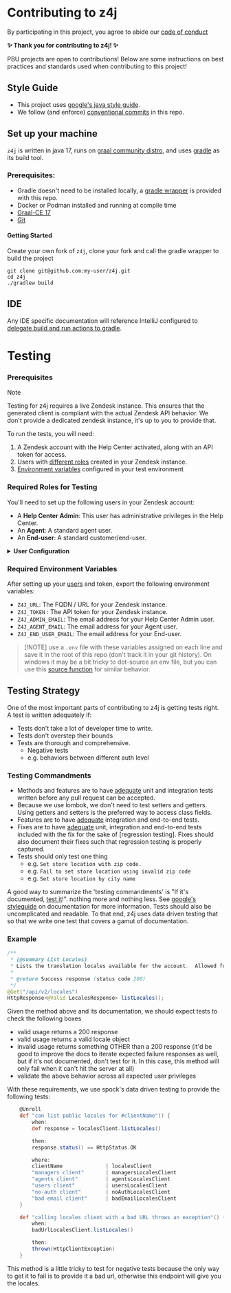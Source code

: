 # Contributing to z4j

By participating in this project, you agree to abide our
[code of conduct]


**✨ Thank you for contributing to z4j! ✨**

PBU projects are open to contributions! Below are some instructions on best practices and standards used when contributing to this project!

## Style Guide
- This project uses [google's java style guide].
- We follow (and enforce) [conventional commits] in this repo.
## Set up your machine

`z4j` is written in java 17, runs on [graal community distro], and uses [gradle] as its build tool.

### Prerequisites:
- Gradle doesn't need to be installed locally, a [gradle wrapper] is provided with this repo.
- Docker or Podman installed and running at compile time
- [Graal-CE 17]
- [Git]

#### Getting Started
Create your own fork of `z4j`, clone your fork and call the gradle wrapper to build the project

```shell
git clone git@github.com:my-user/z4j.git
cd z4j
./gradlew build
```
## IDE
Any IDE specific documentation will reference IntelliJ configured to [delegate build and run actions to gradle].

# Testing

### Prerequisites

> [!NOTE]
> Testing for z4j requires a live Zendesk instance. This ensures that the generated client is compliant with the actual
> Zendesk API behavior. We don't provide a dedicated zendesk instance, it's up to you to provide that.

To run the tests, you will need:

1. A Zendesk account with the Help Center activated, along with an API token for access.
2. Users with [different roles] created in your Zendesk instance.
3. [Environment variables] configured in your test environment

### Required Roles for Testing

You'll need to set up the following users in your Zendesk account:

* A **Help Center Admin**: This user has administrative privileges in the Help Center.
* An **Agent**: A standard agent user.
* An **End-user**: A standard customer/end-user.


<details id="user-configuration"><summary><strong>User Configuration</strong></summary>

View a user's configured role by navigating to {domain}.zendesk.com/admin/people/team/members, then selecting a user.
<table>
  <thead>
    <tr>
      <th>User Type</th>
      <th>Product</th>
      <th>Role</th>
      <th>Access</th>
    </tr>
  </thead>
  <tbody>
    <tr>
      <td rowspan="5">Admin</td>
      <td>Support</td><td><strong>Admin</strong></td><td>✅</td>
    </tr>
    <tr><td>Guide</td><td><em>Defined by Support role</em></td><td>✅</td></tr>
    <tr><td>Explore</td><td><em>Defined by Support role</em></td><td>✅</td></tr>
    <tr><td>Talk</td><td><strong>Admin</strong></td><td>✅</td></tr>
    <tr><td>Chat</td><td><strong>Admin</strong></td><td>✅</td></tr>
    <tr>
      <td rowspan="5">Agent</td>
      <td>Support</td><td><strong>Agent</strong></td><td>✅</td>
    </tr>
    <tr><td>Guide</td><td><em>Defined by Support role</em></td><td>✅</td></tr>
    <tr><td>Explore</td><td><em>Defined by Support role</em></td><td>✅</td></tr>
    <tr><td>Talk</td><td><strong>Agent</strong></td><td>✅</td></tr>
    <tr><td>Chat</td><td><strong>Agent</strong></td><td>✅</td></tr>
    <tr>
      <td rowspan="5">End-user</td>
      <td>Support</td>
      <td rowspan="5" colspan="2" >Not Applicable
    </tr>
    <tr><td>Guide</td></tr>
    <tr><td>Explore</td></tr>
    <tr><td>Talk</td></tr>
    <tr><td>Chat</td></tr>
  </tbody>
</table>

</details>

### Required Environment Variables

After setting up your [users] and token, export the following environment variables:

* `Z4J_URL`: The FQDN / URL for your Zendesk instance.
* `Z4J_TOKEN` : The API token for your Zendesk instance.
* `Z4J_ADMIN_EMAIL`: The email address for your Help Center Admin user.
* `Z4J_AGENT_EMAIL`: The email address for your Agent user.
* `Z4J_END_USER_EMAIL`: The email address for your End-user.


> [!NOTE] use a `.env` file with these variables assigned on each line and save it in the root of this repo (don't track
> it in your git history). On windows it may be a bit tricky to dot-source an env file, but you can use this [source function] for similar behavior.

## Testing Strategy

One of the most important parts of contributing to z4j is getting tests right. A test is written adequately if:
- Tests don't take a lot of developer time to write.
- Tests don't overstep their bounds
- Tests are thorough and comprehensive.
  - Negative tests
  - e.g. behaviors between different auth level

### Testing Commandments
- Methods and features are to have [adequate] unit and integration tests written before any pull request can be accepted.
- Because we use lombok, we don't need to test setters and getters. Using getters and setters is the preferred way to access class fields.
- Features are to have [adequate] integration and end-to-end tests.
- Fixes are to have [adequate] unit, integration and end-to-end tests included with the fix for the sake of [regression testing]. Fixes should also document their fixes such that regression testing is properly captured. 
- Tests should only test one thing
  - e.g. `Set store location with zip code.`
  - e.g. `Fail to set store location using invalid zip code`
  - e.g. `Set store location by city name`

A good way to summarize the 'testing commandments' is "If it's documented, [test it]!". nothing more and nothing less. See [google's styleguide] on documentation for more information. Tests should also be uncomplicated and readable. To that end, z4j uses data driven testing that so that we write one test that covers a gamut of documentation. 

### Example

```java
/**
 * {@summary List Locales}
 * Lists the translation locales available for the account.  Allowed for anyone
 *
 * @return Success response (status code 200)
 */
@Get("/api/v2/locales")
HttpResponse<@Valid LocalesResponse> listLocales();
```

Given the method above and its documentation, we should expect tests to check the following boxes

- valid usage returns a 200 response
- valid usage returns a valid locale object
- invalid usage returns something OTHER than a 200 response (it'd be good to improve the docs to iterate expected failure responses as well, but if it's not documented, don't test for it. In this case, this method will only fail when it can't hit the server at all)
- validate the above behavior across all expected user privileges

With these requirements, we use spock's data driven testing to provide the following tests:

```groovy
    @Unroll
    def "can list public locales for #clientName"() {
        when:
        def response = localesClient.listLocales()

        then:
        response.status() == HttpStatus.OK

        where:
        clientName              | localesClient
        "managers client"       | managersLocalesClient
        "agents client"         | agentsLocalesClient
        "users client"          | usersLocalesClient
        "no-auth client"        | noAuthLocalesClient
        "bad email client"      | badEmailLocalesClient
    }

    def "calling locales client with a bad URL throws an exception"() {
        when:
        badUrlLocalesClient.listLocales()

        then:
        thrown(HttpClientException)
    }
```
This method is a little tricky to test for negative tests because the only way to get it to fail is to provide it a bad url, otherwise this endpoint will give you the locales. 

[adequate]:#Testing-Strategy
[branches of code]:https://medium.com/@zubairkhansh/branch-testing-and-branch-coverage-3fb4bbd9f949
[code of conduct]:CODE_OF_CONDUCT.md
[conventional commits]:https://www.conventionalcommits.org/en/v1.0.0/
[delegate build and run actions to gradle]:https://www.jetbrains.com/help/idea/work-with-gradle-projects.html#delegate_build_gradle
[different roles]:#Required-Roles-for-Testing
[google's java style guide]:https://google.github.io/styleguide/javaguide.html
[google's styleguide]:https://google.github.io/styleguide/javaguide.html#s7-javadoc
[gradle]:https://gradle.org/maven-and-gradle/
[gradle wrapper]:https://docs.gradle.org/current/userguide/gradle_wrapper_basics.html
[Git]:https://gist.github.com/Jonathan-Zollinger/8d9a231a57f3d33ff813989c34df00e0
[graal community distro]:https://www.graalvm.org/release-notes/JDK_17/
[Graal-CE 17]:https://www.graalvm.org/jdk17/docs/
[Environment Variables]:#Required-Environment-Variables
[source function]:https://gist.github.com/Jonathan-Zollinger/96160f971741f5f3a8749d10127e7764
[test it]:https://www.geeksforgeeks.org/software-engineering/difference-between-positive-testing-and-negative-testing/
[Testing]:#testing
[users]:#Required-Roles-for-Testing